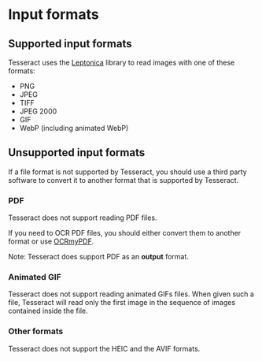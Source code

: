 # Input formats

## Supported input formats

Tesseract uses the [Leptonica](https://github.com/DanBloomberg/leptonica) library to read images with one of these formats:

* PNG
* JPEG
* TIFF
* JPEG 2000
* GIF
* WebP (including animated WebP)

## Unsupported input formats

If a file format is not supported by Tesseract, you should use a third party software to convert it to another format that is supported by Tesseract.

### PDF

Tesseract does not support reading PDF files.

If you need to OCR PDF files, you should either convert them to another format or use [OCRmyPDF](https://ocrmypdf.readthedocs.io/).

Note: Tesseract does support PDF as an **output** format.

### Animated GIF

Tesseract does not support reading animated GIFs files. When given such a file, Tesseract will read only the first image in the sequence of images contained inside the file.

### Other formats

Tesseract does not support the HEIC and the AVIF formats.

